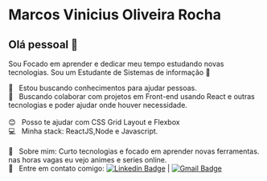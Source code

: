 

<!--
**marcosvinirocha/marcosvinirocha** is a ✨ _special_ ✨ repository because its `README.md` (this file) appears on your GitHub profile.

Here are some ideas to get you started:

- 🔭 I’m currently working on ...
- 🌱 I’m currently learning ...
- 👯 I’m looking to collaborate on ...
- 🤔 I’m looking for help with ...
- 💬 Ask me about ...
- 📫 How to reach me: ...
- 😄 Pronouns: ...
- ⚡ Fun fact: ...
-->




# Marcos Vinicius Oliveira Rocha

## Olá pessoal 👋
Sou Focado em aprender e dedicar meu tempo estudando novas tecnologias.
Sou um Estudante de Sistemas de informação 📓

 :rocket:  &nbsp; Estou buscando conhecimentos para ajudar pessoas.
 <br/> :purple_heart: &nbsp; Buscando colaborar com projetos em Front-end usando React  e outras tecnologias e poder ajudar onde houver necessidade.
 <br/>
 <br/> :blush: &nbsp; Posso te ajudar com CSS Grid Layout e Flexbox
 <br/> :computer: &nbsp; Minha stack: ReactJS,Node e Javascript.
 <br/>
 <br/> 💬  &nbsp; Sobre mim: Curto tecnologias e focado em aprender novas ferramentas. nas horas vagas  eu vejo animes e series online.
 <br/> :email: &nbsp; Entre em contato comigo: [![Linkedin Badge](https://img.shields.io/badge/-Marcosudia1256-blue?style=flat-square&logo=Linkedin&logoColor=white&link=https://www.linkedin.com/in/marcosudia1256/)](https://www.linkedin.com/in/marcosudia1256/) 
| 
[![Gmail Badge](https://img.shields.io/badge/-marcosvinicius.udia1256@gmail.com-c14438?style=flat-square&logo=Gmail&logoColor=white&link=mailto:marcosvinicius.udia1256@gmail.com)](mailto:marcosudia.1256@gmail.com)